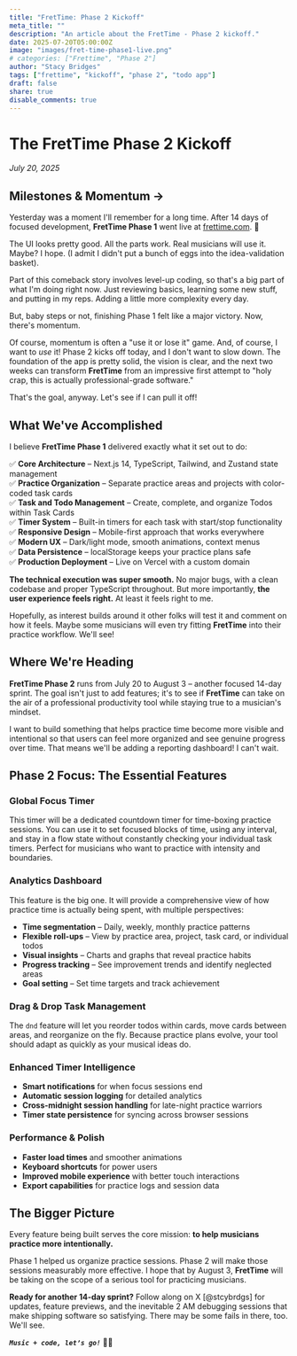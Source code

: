```yaml
---
title: "FretTime: Phase 2 Kickoff"
meta_title: ""
description: "An article about the FretTime - Phase 2 kickoff."
date: 2025-07-20T05:00:00Z
image: "images/fret-time-phase1-live.png"
# categories: ["Frettime", "Phase 2"]
author: "Stacy Bridges"
tags: ["frettime", "kickoff", "phase 2", "todo app"]
draft: false
share: true
disable_comments: true
---
```


# The FretTime Phase 2 Kickoff

_July 20, 2025_

## Milestones & Momentum ->

Yesterday was a moment I'll remember for a long time. After 14 days of focused development, **FretTime Phase 1** went live at [frettime.com](https://www.frettime.com). 🎉

The UI looks pretty good. All the parts work. Real musicians will use it. Maybe? I hope. (I admit I didn't put a bunch of eggs into the idea-validation basket).

Part of this comeback story involves level-up coding, so that's a big part of what I'm doing right now. Just reviewing basics, learning some new stuff, and putting in my reps. Adding a little more complexity every day.

But, baby steps or not, finishing Phase 1 felt like a major victory. Now, there's momentum.

Of course, momentum is often a "use it or lose it" game. And, of course, I want to _use_ it! Phase 2 kicks off today, and I don't want to slow down. The foundation of the app is pretty solid, the vision is clear, and the next two weeks can transform **FretTime** from an impressive first attempt to "holy crap, this is actually professional-grade software."

That's the goal, anyway. Let's see if I can pull it off!

## What We've Accomplished

I believe **FretTime Phase 1** delivered exactly what it set out to do:

✅ **Core Architecture** – Next.js 14, TypeScript, Tailwind, and Zustand state management  
✅ **Practice Organization** – Separate practice areas and projects with color-coded task cards  
✅ **Task and Todo Management** – Create, complete, and organize Todos within Task Cards  
✅ **Timer System** – Built-in timers for each task with start/stop functionality  
✅ **Responsive Design** – Mobile-first approach that works everywhere  
✅ **Modern UX** – Dark/light mode, smooth animations, context menus  
✅ **Data Persistence** – localStorage keeps your practice plans safe  
✅ **Production Deployment** – Live on Vercel with a custom domain

**The technical execution was super smooth.** No major bugs, with a clean codebase and proper TypeScript throughout. But more importantly, **the user experience feels right.** At least it feels right to me.

Hopefully, as interest builds around it other folks will test it and comment on how it feels. Maybe some musicians will even try fitting **FretTime** into their practice workflow. We'll see!

## Where We're Heading

**FretTime Phase 2** runs from July 20 to August 3 – another focused 14-day sprint. The goal isn't just to add features; it's to see if **FretTime** can take on the air of a professional productivity tool while staying true to a musician's mindset.

I want to build something that helps practice time become more visible and intentional so that users can feel more organized and see genuine progress over time. That means we'll be adding a reporting dashboard! I can't wait.

## Phase 2 Focus: The Essential Features

### **Global Focus Timer**

This timer will be a dedicated countdown timer for time-boxing practice sessions. You can use it to set focused blocks of time, using any interval, and stay in a flow state without constantly checking your individual task timers. Perfect for musicians who want to practice with intensity and boundaries.

### **Analytics Dashboard**

This feature is the big one. It will provide a comprehensive view of how practice time is actually being spent, with multiple perspectives:

- **Time segmentation** – Daily, weekly, monthly practice patterns
- **Flexible roll-ups** – View by practice area, project, task card, or individual todos
- **Visual insights** – Charts and graphs that reveal practice habits
- **Progress tracking** – See improvement trends and identify neglected areas
- **Goal setting** – Set time targets and track achievement

### **Drag & Drop Task Management**

The `dnd` feature will let you reorder todos within cards, move cards between areas, and reorganize on the fly. Because practice plans evolve, your tool should adapt as quickly as your musical ideas do.

### **Enhanced Timer Intelligence**

- **Smart notifications** for when focus sessions end
- **Automatic session logging** for detailed analytics
- **Cross-midnight session handling** for late-night practice warriors
- **Timer state persistence** for syncing across browser sessions

### **Performance & Polish**

- **Faster load times** and smoother animations
- **Keyboard shortcuts** for power users
- **Improved mobile experience** with better touch interactions
- **Export capabilities** for practice logs and session data

## The Bigger Picture

Every feature being built serves the core mission: **to help musicians practice more intentionally.**

Phase 1 helped us organize practice sessions. Phase 2 will make those sessions measurably more effective. I hope that by August 3, **FretTime** will be taking on the scope of a serious tool for practicing musicians.

**Ready for another 14-day sprint?** Follow along on X [@stcybrdgs] for updates, feature previews, and the inevitable 2 AM debugging sessions that make shipping software so satisfying. There may be some fails in there, too. We'll see.

**_`Music + code, let’s go!`_** 🎸🚀
